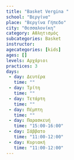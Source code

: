 ```yaml
---
title: "Basket Vergina "
school: "Βεργίνα"
place: "Βεργίνα Γήπεδο"
city: "Θεσσαλονίκη"
category: Αθλητισμός
subcategories: Basket
instructor: 
agecategories: [kids]
ages: []
levels: Αρχάριοι
practices: 3
days:
 - day: Δευτέρα
   time: ""
 - day: Τρίτη
   time: ""
 - day: Τετάρτη
   time: ""
 - day: Πέμπτη
   time: ""
 - day: Παρασκευή
   time: "15:00-16:00"
 - day: Σάββατο
   time: "11:00-12:00"
 - day: Κυριακή
   time: "11:00-12:00"
---
```





